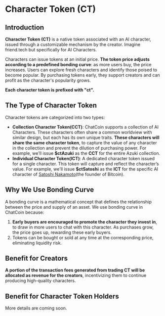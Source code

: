 # Character Token (CT)

## Introduction

**Character Token (CT)** is a native token associated with an AI character, issued through a customizable mechanism by the creator. Imagine friend.tech but specifically for AI Characters.

Characters can issue tokens at an initial price. **The token price adjusts according to a predefined bonding curve**: as more users buy, the price increases. Users can explore fresh characters and identify those poised to become popular. By purchasing tokens early, they support creators and can profit as the character's popularity grows.

**Each character token is prefixed with "ct".**&#x20;

## The Type of Character Token

Character tokens are categorized into two types:

* **Collection Character Token(CCT)**: ChatCoin supports a collection of AI Characters. These characters often share a common worldview with similar design, but each has its own unique traits. **These characters will share the same character token**, to capture the value of any character in the collection and prevent the dilution of purchasing power. For example, we'll issue **$ctAzuki** as the **CCT** for the entire Azuki collection.
* **Individual Character Token(ICT)**: A dedicated character token issued for a single character. This token will capture and reflect the character’s value. For example, we'll issue **$ctSatoshi** as the **ICT** for the specific AI character of [Satoshi Nakamoto](https://en.wikipedia.org/wiki/Satoshi\_Nakamoto)(the founder of Bitcoin).

## Why We Use Bonding Curve

A bonding curve is a mathematical concept that defines the relationship between the price and supply of an asset. We use bonding curve in ChatCoin because:

1. **Early buyers are encouraged to promote the character they invest in**, to draw in more users to chat with this character. As purchases grow, the price goes up, rewarding these early buyers.
2. Tokens can be bought or sold at any time at the corresponding price, eliminating liquidity risk.

## Benefit for Creators

**A portion of the transaction fees generated from trading CT will be allocated as revenue for the creators**, incentivizing them to continue producing high-quality characters.

## Benefit for Character Token Holders

More details are coming soon.
